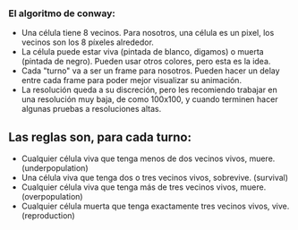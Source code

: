 ### El algoritmo de conway:

- Una célula tiene 8 vecinos. Para nosotros, una célula es un pixel, los vecinos son los 8 píxeles alrededor. 
- La célula puede estar viva (pintada de blanco, digamos) o muerta (pintada de negro). Pueden usar otros colores, pero esta es la idea.
- Cada "turno" va a ser un frame para nosotros. Pueden hacer un delay entre cada frame para poder mejor visualizar su animación.
- La resolución queda a su discreción, pero les recomiendo trabajar en una resolución muy baja, de como 100x100, y cuando terminen hacer algunas pruebas a resoluciones altas. 

## Las reglas son, para cada turno:

- Cualquier célula viva que tenga menos de dos vecinos vivos, muere. (underpopulation)
- Una célula viva que tenga dos o tres vecinos vivos, sobrevive. (survival)
- Cualquier célula viva que tenga más de tres vecinos vivos, muere. (overpopulation)
- Cualquier célula muerta que tenga exactamente tres vecinos vivos, vive. (reproduction)